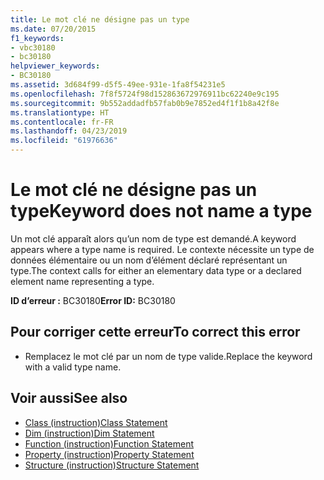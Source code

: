 ```yaml
---
title: Le mot clé ne désigne pas un type
ms.date: 07/20/2015
f1_keywords:
- vbc30180
- bc30180
helpviewer_keywords:
- BC30180
ms.assetid: 3d684f99-d5f5-49ee-931e-1fa8f54231e5
ms.openlocfilehash: 7f8f5724f98d152863672976911bc62240e9c195
ms.sourcegitcommit: 9b552addadfb57fab0b9e7852ed4f1f1b8a42f8e
ms.translationtype: HT
ms.contentlocale: fr-FR
ms.lasthandoff: 04/23/2019
ms.locfileid: "61976636"
---
```

# <a name="keyword-does-not-name-a-type"></a><span data-ttu-id="775d1-102">Le mot clé ne désigne pas un type</span><span class="sxs-lookup"><span data-stu-id="775d1-102">Keyword does not name a type</span></span>
<span data-ttu-id="775d1-103">Un mot clé apparaît alors qu’un nom de type est demandé.</span><span class="sxs-lookup"><span data-stu-id="775d1-103">A keyword appears where a type name is required.</span></span> <span data-ttu-id="775d1-104">Le contexte nécessite un type de données élémentaire ou un nom d’élément déclaré représentant un type.</span><span class="sxs-lookup"><span data-stu-id="775d1-104">The context calls for either an elementary data type or a declared element name representing a type.</span></span>  
  
 <span data-ttu-id="775d1-105">**ID d’erreur :** BC30180</span><span class="sxs-lookup"><span data-stu-id="775d1-105">**Error ID:** BC30180</span></span>  
  
## <a name="to-correct-this-error"></a><span data-ttu-id="775d1-106">Pour corriger cette erreur</span><span class="sxs-lookup"><span data-stu-id="775d1-106">To correct this error</span></span>  
  
- <span data-ttu-id="775d1-107">Remplacez le mot clé par un nom de type valide.</span><span class="sxs-lookup"><span data-stu-id="775d1-107">Replace the keyword with a valid type name.</span></span>  
  
## <a name="see-also"></a><span data-ttu-id="775d1-108">Voir aussi</span><span class="sxs-lookup"><span data-stu-id="775d1-108">See also</span></span>

- [<span data-ttu-id="775d1-109">Class (instruction)</span><span class="sxs-lookup"><span data-stu-id="775d1-109">Class Statement</span></span>](../../visual-basic/language-reference/statements/class-statement.md)
- [<span data-ttu-id="775d1-110">Dim (instruction)</span><span class="sxs-lookup"><span data-stu-id="775d1-110">Dim Statement</span></span>](../../visual-basic/language-reference/statements/dim-statement.md)
- [<span data-ttu-id="775d1-111">Function (instruction)</span><span class="sxs-lookup"><span data-stu-id="775d1-111">Function Statement</span></span>](../../visual-basic/language-reference/statements/function-statement.md)
- [<span data-ttu-id="775d1-112">Property (instruction)</span><span class="sxs-lookup"><span data-stu-id="775d1-112">Property Statement</span></span>](../../visual-basic/language-reference/statements/property-statement.md)
- [<span data-ttu-id="775d1-113">Structure (instruction)</span><span class="sxs-lookup"><span data-stu-id="775d1-113">Structure Statement</span></span>](../../visual-basic/language-reference/statements/structure-statement.md)
